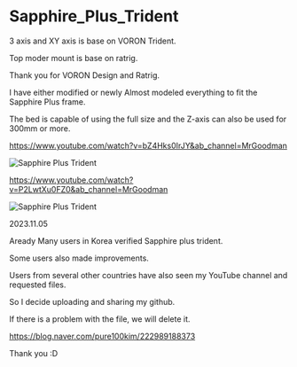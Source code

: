 # Sapphire_Plus_Trident


3 axis and XY axis is base on VORON Trident.

Top moder mount is base on ratrig.

Thank you for VORON Design and Ratrig.

I have either modified or newly  Almost modeled everything to fit the Sapphire Plus frame.

The bed is capable of using the full size and the Z-axis can also be used for 300mm or more.


https://www.youtube.com/watch?v=bZ4Hks0IrJY&ab_channel=MrGoodman


![Sapphire Plus Trident](https://github.com/pure100kim/Sapphire_Plus_Trident/blob/main/Photo/SP_5_Modeling.png)


https://www.youtube.com/watch?v=P2LwtXu0FZ0&ab_channel=MrGoodman

![Sapphire Plus Trident](https://github.com/pure100kim/Sapphire_Plus_Trident/blob/main/Photo/SP_Side_Cooling_FAN.jpg)


2023.11.05 

Aready Many users in Korea verified Sapphire plus trident.

Some users also made improvements.

Users from several other countries have also seen my YouTube channel and requested files.

So I decide uploading and sharing my github.

If there is a problem with the file, we will delete it.


https://blog.naver.com/pure100kim/222989188373


Thank you :D



